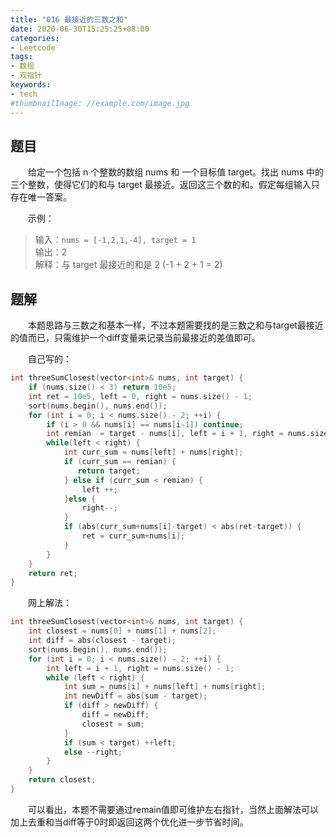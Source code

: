 ```yaml
---
title: "016 最接近的三数之和"
date: 2020-06-30T15:25:25+08:00
categories:
- Leetcode
tags:
- 数组
- 双指针
keywords:
- tech
#thumbnailImage: //example.com/image.jpg
---
```


<!--more-->
## 题目
　　给定一个包括 n 个整数的数组 nums 和 一个目标值 target。找出 nums 中的三个整数，使得它们的和与 target 最接近。返回这三个数的和。假定每组输入只存在唯一答案。

　　示例：
> 输入：`nums = [-1,2,1,-4], target = 1`  
> 输出：2  
> 解释：与 target 最接近的和是 2 (-1 + 2 + 1 = 2)

## 题解
　　本题思路与三数之和基本一样，不过本题需要找的是三数之和与target最接近的值而已，只需维护一个diff变量来记录当前最接近的差值即可。


　　自己写的：
```cpp
int threeSumClosest(vector<int>& nums, int target) {
    if (nums.size() < 3) return 10e5;
    int ret = 10e5, left = 0, right = nums.size() - 1;
    sort(nums.begin(), nums.end());
    for (int i = 0; i < nums.size() - 2; ++i) {
        if (i > 0 && nums[i] == nums[i-1]) continue;
        int remian  = target - nums[i], left = i + 1, right = nums.size() - 1;
        while(left < right) {
            int curr_sum = nums[left] + nums[right];
            if (curr_sum == remian) {
               return target; 
            } else if (curr_sum < remian) {
                left ++;
            }else {
                right--;
            }
            if (abs(curr_sum+nums[i]-target) < abs(ret-target)) {
                ret = curr_sum+nums[i];
            }
        }
    }
    return ret;
}
```

　　网上解法：
```cpp
int threeSumClosest(vector<int>& nums, int target) {
    int closest = nums[0] + nums[1] + nums[2];
    int diff = abs(closest - target);
    sort(nums.begin(), nums.end());
    for (int i = 0; i < nums.size() - 2; ++i) {
        int left = i + 1, right = nums.size() - 1;
        while (left < right) {
            int sum = nums[i] + nums[left] + nums[right];
            int newDiff = abs(sum - target);
            if (diff > newDiff) {
                diff = newDiff;
                closest = sum;
            }
            if (sum < target) ++left;
            else --right;
        }
    }
    return closest;
}
```

　　可以看出，本题不需要通过remain值即可维护左右指针，当然上面解法可以加上去重和当diff等于0时即返回这两个优化进一步节省时间。